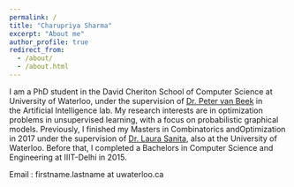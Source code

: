 ```yaml
---
permalink: /
title: "Charupriya Sharma"
excerpt: "About me"
author_profile: true
redirect_from: 
  - /about/
  - /about.html
---
```


I am a PhD student in the David Cheriton School of Computer Science at University of Waterloo, under the supervision of [Dr. Peter van Beek](https://cs.uwaterloo.ca/~vanbeek/) in the Artificial Intelligence lab. My research interests are in optimization problems in unsupervised learning, with a focus on probabilistic graphical models.
Previously, I finished my Masters in Combinatorics andOptimization in 2017 under the supervision of [Dr. Laura Sanita](http://www.math.uwaterloo.ca/~lsanita/), also at the University of Waterloo. Before that, I completed a Bachelors in Computer Science and Engineering at IIIT-Delhi in 2015.

Email : firstname.lastname at uwaterloo.ca 
